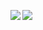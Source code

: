 <p align="left">
</p>

<img align="left" src="https://github-readme-stats.vercel.app/api?username=martin-k-m&&layout=compact&count_private=true&show_icons=true&hide_border=true&include_all_commits=true&bg_color=0D1117&title_color=FFFFFF&text_color=FFFFFF&icon_color=FFFFFF"/>
<a> </a>
<img align="left" src="https://github-readme-stats.vercel.app/api/top-langs/?username=martin-k-m&layout=compact&hide_border=true&card_width=250&bg_color=0D1117&title_color=FFFFFF&text_color=FFFFFF&icon_color=FFFFFF"/>
<a> </a>


